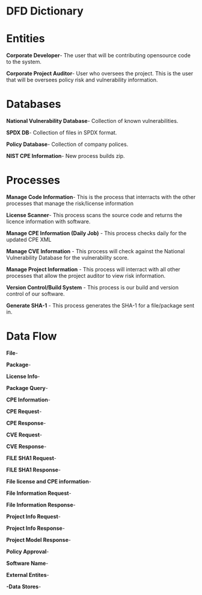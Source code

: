 # DFD Dictionary

# Entities

**Corporate Developer**- The user that will be contributing opensource code to the system.  

**Corporate Project Auditor**- User who oversees the project.  This is the user that will be oversees policy risk and vulnerability information. 

# Databases

**National Vulnerability Database**- Collection of known vulnerabilities.

**SPDX DB**- Collection of files in SPDX format. 

**Policy Database**- Collection of company polices. 

**NIST CPE Information**- New process builds zip.


# Processes

**Manage Code Information**- This is the process that interracts with the other processes that manage the risk/license information

**License Scanner**- This process scans the source code and returns the licence information with software.

**Manage CPE Information (Daily Job)** - This process checks daily for the updated CPE XML

**Manage CVE Information** - This process will check against the National Vulnerability Database for the vulnerability score.

**Manage Project Information** - This process will interract with all other processes that allow the project auditor to view risk information.

**Version Control/Build System** - This process is our build and version control of our software.

**Generate SHA-1** - This process generates the SHA-1 for a file/package sent in.

# Data Flow

**File**-
  
**Package**-

**License Info**-

**Package Query**-

**CPE Information**-

**CPE Request**- 

**CPE Response**-

**CVE Request**-

**CVE Response**-

**FILE SHA1 Request**-

**FILE SHA1 Response**-

**File license and CPE information**-

**File Information Request**-

**File Information Response**-

**Project Info Request**-

**Project Info Response**-

**Project Model Response**-

**Policy Approval**-

**Software Name**-

**External Entites**-

**-Data Stores**-
